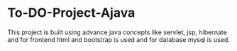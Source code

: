 # To-DO-Project-Ajava
This project is built using advance java concepts like servlet, jsp, hibernate and for frontend html and bootstrap is used and for database mysql is used.
